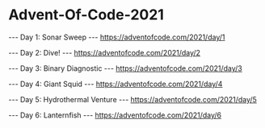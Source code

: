 # Advent-Of-Code-2021

--- Day 1: Sonar Sweep ---
https://adventofcode.com/2021/day/1

--- Day 2: Dive! ---
https://adventofcode.com/2021/day/2

--- Day 3: Binary Diagnostic ---
https://adventofcode.com/2021/day/3

--- Day 4: Giant Squid ---
https://adventofcode.com/2021/day/4

--- Day 5: Hydrothermal Venture ---
https://adventofcode.com/2021/day/5

--- Day 6: Lanternfish ---
https://adventofcode.com/2021/day/6